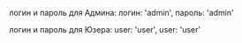 логин и пароль для Админа:
    логин: 'admin',
    пароль: 'admin'

логин и пароль для Юзера:
    user: 'user',
    user: 'user'

